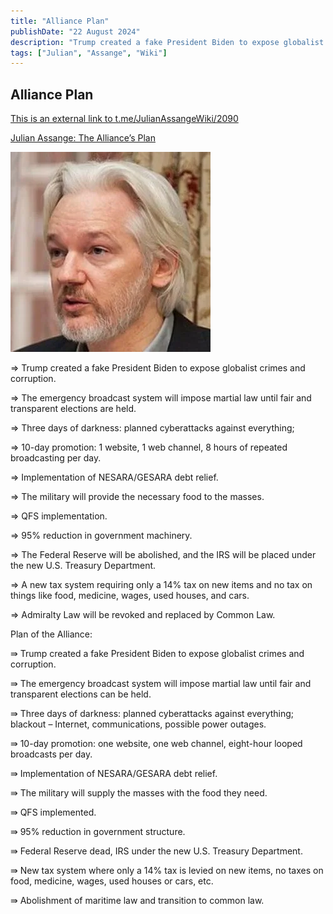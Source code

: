 ```yaml
---
title: "Alliance Plan"
publishDate: "22 August 2024"
description: "Trump created a fake President Biden to expose globalist crimes and corruption"
tags: ["Julian", "Assange", "Wiki"]
---
```


## Alliance Plan

[This is an external link to t.me/JulianAssangeWiki/2090](https://t.me/JulianAssangeWiki/2090)

[Julian Assange: The Alliance’s Plan](https://operationdisclosureofficial.com/2024/08/22/julian-assange-the-alliances-plan/)

![Julian Assange](./Julian-Assange.webp "Julian Assange:")

⇒ Trump created a fake President Biden to expose globalist crimes and corruption.

⇒ The emergency broadcast system will impose martial law until fair and transparent elections are held.

⇒ Three days of darkness: planned cyberattacks against everything;

⇒ 10-day promotion: 1 website, 1 web channel, 8 hours of repeated broadcasting per day.

⇒ Implementation of NESARA/GESARA debt relief.

⇒ The military will provide the necessary food to the masses.

⇒ QFS implementation.

⇒ 95% reduction in government machinery.

⇒ The Federal Reserve will be abolished, and the IRS will be placed under the new U.S. Treasury Department.

⇒ A new tax system requiring only a 14% tax on new items and no tax on things like food, medicine, wages, used houses, and cars.

⇒ Admiralty Law will be revoked and replaced by Common Law.

Plan of the Alliance:

⇛ Trump created a fake President Biden to expose globalist crimes and corruption.

⇛ The emergency broadcast system will impose martial law until fair and transparent elections can be held.

⇛ Three days of darkness: planned cyberattacks against everything; blackout – Internet, communications, possible power outages.

⇛ 10-day promotion: one website, one web channel, eight-hour looped broadcasts per day.

⇛ Implementation of NESARA/GESARA debt relief.

⇛ The military will supply the masses with the food they need.

⇛ QFS implemented.

⇛ 95% reduction in government structure.

⇛ Federal Reserve dead, IRS under the new U.S. Treasury Department.

⇛ New tax system where only a 14% tax is levied on new items, no taxes on food, medicine, wages, used houses or cars, etc.

⇛ Abolishment of maritime law and transition to common law.
